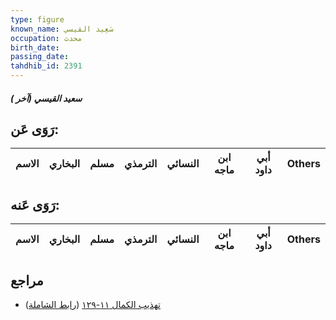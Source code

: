 ```yaml
---
type: figure
known_name: سَعِيد القيسي
occupation: محدث
birth_date:
passing_date:
tahdhib_id: 2391
---
```

##### سعيد القيسي (آخر )

## رَوَى عَن:
| الاسم | البخاري | مسلم | الترمذي | النسائي | ابن ماجه | أبي داود | Others |
| ----- | ------- | ---- | ------- | ------- | -------- | -------- | ------ |
## رَوَى عَنه:
| الاسم | البخاري | مسلم | الترمذي | النسائي | ابن ماجه | أبي داود | Others |
| ----- | ------- | ---- | ------- | ------- | -------- | -------- | ------ |
## مراجع
- [تهذيب الكمال ١١-١٢٩](obsidian://open?vault=Tahdhib-al-Kamal&file=Figures/٢٣٩١-سعيد%20القيسي%20(آخر%20)) ([رابط الشاملة](https://shamela.ws/book/3722/5449))